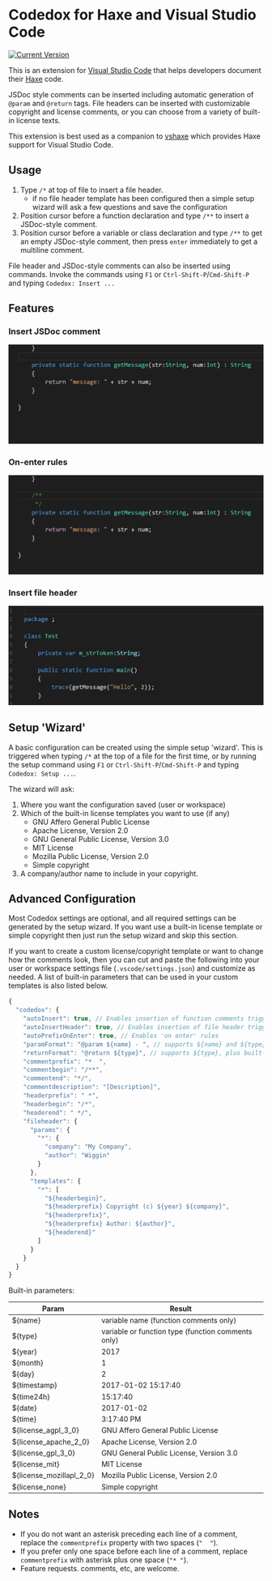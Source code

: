 # Codedox for Haxe and Visual Studio Code

[![Current Version](https://vsmarketplacebadge.apphb.com/version/wiggin77.codedox.svg)](https://marketplace.visualstudio.com/items?itemName=wiggin77.codedox)

This is an extension for [Visual Studio Code](https://code.visualstudio.com) that helps developers document their [Haxe](http://haxe.org/) code. 

JSDoc style comments can be inserted including automatic generation of `@param` and `@return` tags.  File headers can be inserted with customizable copyright and license comments, or you can choose from a variety of built-in license texts.

This extension is best used as a companion to [vshaxe](https://marketplace.visualstudio.com/items?itemName=nadako.vshaxe) which provides Haxe support for Visual Studio Code.

## Usage

1. Type `/*` at top of file to insert a file header.
	* if no file header template has been configured then a simple setup wizard will ask a few questions and save the configuration
2. Position cursor before a function declaration and type `/**` to insert a JSDoc-style comment.
3. Position cursor before a variable or class declaration and type `/**` to get an empty JSDoc-style comment, then press `enter` immediately to get a multiline comment.

File header and JSDoc-style comments can also be inserted using commands. Invoke the commands using `F1` or `Ctrl-Shift-P`/`Cmd-Shift-P` and typing `Codedox: Insert ...`

## Features

### Insert JSDoc comment
![Insert JSDoc comment](images/jsdoc-comment.gif)

### On-enter rules
![On-enter rules](images/on-enter-rules.gif)

### Insert file header
![Field completion](images/fileheader.gif)

## Setup 'Wizard'

A basic configuration can be created using the simple setup 'wizard'. This is triggered when typing `/*` at the top of a file for the first time, or by running the setup command using `F1` or `Ctrl-Shift-P`/`Cmd-Shift-P` and typing `Codedox: Setup ...`.

The wizard will ask:

1. Where you want the configuration saved (user or workspace)
2. Which of the built-in license templates you want to use (if any)
	* GNU Affero General Public License
	* Apache License, Version 2.0
	* GNU General Public License, Version 3.0
	* MIT License
	* Mozilla Public License, Version 2.0
	* Simple copyright
3. A company/author name to include in your copyright.  

## Advanced Configuration

Most Codedox settings are optional, and all required settings can be generated by the setup wizard. If you want use a built-in license template or simple copyright then just run the setup wizard and skip this section.

If you want to create a custom license/copyright template or want to change how the comments look, then you can cut and paste the following into your user or workspace settings file (`.vscode/settings.json`) and customize as needed. A list of built-in parameters that can be used in your custom templates is also listed below.

```js
{
  "codedox": {
    "autoInsert": true, // Enables insertion of function comments trigged by keystrokes
    "autoInsertHeader": true, // Enables insertion of file header triggered by keystrokes
    "autoPrefixOnEnter": true, // Enables 'on enter' rules
	"paramFormat": "@param ${name} - ", // supports ${name} and ${type}, plus built-in params
	"returnFormat": "@return ${type}", // supports ${type}, plus built-in params
    "commentprefix": "*  ",
    "commentbegin": "/**",
    "commentend": "*/",
    "commentdescription": "[Description]",
    "headerprefix": " *",
    "headerbegin": "/*",
    "headerend": " */",
    "fileheader": {
      "params": {
        "*": {
          "company": "My Company",
          "author": "Wiggin"
        }
      },
      "templates": {
        "*": [
          "${headerbegin}",
          "${headerprefix} Copyright (c) ${year} ${company}",
          "${headerprefix}",
          "${headerprefix} Author: ${author}",
          "${headerend}"
        ]
      }
    }
  }
}
```
Built-in parameters:

Param         |  Result 
--------------|---------------------
${name}                  | variable name (function comments only)
${type}                  | variable or function type (function comments only)
${year}                  | 2017
${month}                 | 1
${day}                   | 2
${timestamp}             | 2017-01-02 15:17:40
${time24h}               | 15:17:40
${date}                  | 2017-01-02
${time}                  | 3:17:40 PM
${license_agpl_3_0}      | GNU Affero General Public License
${license_apache_2_0}    | Apache License, Version 2.0
${license_gpl_3_0}       | GNU General Public License, Version 3.0
${license_mit}           | MIT License
${license_mozillapl_2_0} | Mozilla Public License, Version 2.0
${license_none}          | Simple copyright

## Notes 
* If you do not want an asterisk preceding each line of a comment, replace the `commentprefix` property with two spaces (`"  "`). 
* If you prefer only one space before each line of a comment, replace `commentprefix` with asterisk plus one space (`"* "`). 
* Feature requests. comments, etc, are welcome.
